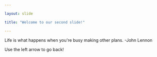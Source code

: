 ```yaml
---

layout: slide

title: "Welcome to our second slide!"

---
```


Life is what happens when you're busy making other plans. -John Lennon

Use the left arrow to go back!
